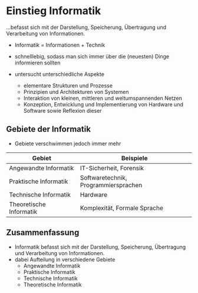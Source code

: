 # Einstieg Informatik

...befasst sich mit der Darstellung, Speicherung, Übertragung und Verarbeitung von Informationen.

- Informatik = Informationen + Technik
- schnelllebig, sodass man sich immer über die (neuesten) Dinge informieren sollten

- untersucht unterschiedliche Aspekte
  - elementare Strukturen und Prozesse
  - Prinzipien und Architekturen von Systemen
  - Interaktion von kleinen, mittleren und weltumspannenden Netzen
  - Konzeption, Entwicklung und Implementierung von Hardware und Software sowie Reflexion dieser

## Gebiete der Informatik

- Gebiete verschwimmen jedoch immer mehr

|        Gebiet           |         Beispiele                    |
|-------------------------|--------------------------------------|
| Angewandte Informatik   | IT-Sicherheit, Forensik              |
| Praktische Informatik   | Softwaretechnik, Programmiersprachen |
| Technische Informatik   | Hardware                             |
| Theoretische Informatik | Komplexität, Formale Sprache         |

## Zusammenfassung

- Informatik befasst sich mit der Darstellung, Speicherung, Übertragung und Verarbeitung von Informationen.
- dabei Aufteilung in verschiedene Gebiete
  - Angewandte Informatik
  - Praktische Informatik
  - Technische Informatik
  - Theoretische Informatik
